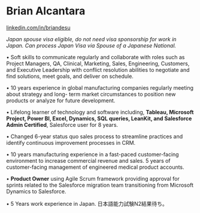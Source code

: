 # Brian Alcantara

[linkedin.com/in/briandesu](https://linkedin.com/in/briandesu)

_Japan spouse visa eligible, do not need visa sponsorship for work in Japan. Can process Japan Visa via Spouse of a Japanese National._


• Soft skills to communicate regularly and collaborate with roles such as Project Managers, QA, Clinical, Marketing, Sales, Engineering, Customers, and Executive Leadership with conflict resolution abilities to negotiate and find solutions, meet goals, and deliver on schedule.


• 10 years experience in global manufacturing companies regularly meeting about strategy and long- term market circumstances to position new products or analyze for future development.


• Lifelong learner of technology and software including, **Tableau, Microsoft Project, Power BI, Excel, Dynamics, SQL queries, LeanKit, and Salesforce Admin Certified**, Salesforce user for 8 years.


• Changed 6-year status quo sales process to streamline practices and identify continuous improvement processes in CRM.


• 10 years manufacturing experience in a fast-paced customer-facing environment to increase commercial revenue and sales. 5 years of customer-facing management of engineered medical product accounts.


• **Product Owner** using Agile Scrum framework providing approval for sprints related to the Salesforce migration team transitioning from Microsoft Dynamics to Salesforce.


• 5 Years work experience in Japan. 日本語能力試験N2結果待ち。
